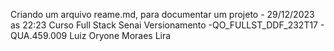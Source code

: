 Criando um arquivo reame.md, para documentar um projeto - 29/12/2023 as 22:23
Curso Full Stack Senai
Versionamento -QO_FULLST_DDF_232T17 - QUA.459.009
Luiz Oryone Moraes Lira
